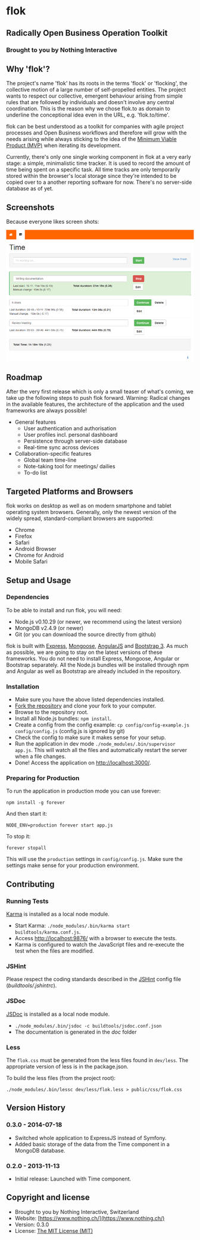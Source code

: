 # flok
## Radically Open Business Operation Toolkit
### Brought to you by Nothing Interactive

## Why 'flok'?
The project's name 'flok' has its roots in the terms 'flock' or 'flocking', the collective motion of a large number of self-propelled entities. The project wants to respect our collective, emergent behaviour arising from simple rules that are followed by individuals and doesn't involve any central coordination. This is the reason why we chose flok.to as domain to underline the conceptional idea even in the URL, e.g. 'flok.to/time'.

flok can be best understood as a toolkit for companies with agile project processes and Open Business workflows and therefore will grow with the needs arising while always sticking to the idea of the [Minimum Viable Product (MVP)](https://en.wikipedia.org/wiki/Minimum_viable_product) when iterating its development.

Currently, there's only one single working component in flok at a very early stage: a simple, minimalistic time tracker. It is used to record the amount of time being spent on a specific task. All time tracks are only temporarily stored within the browser's local storage since they're intended to be copied over to a another reporting software for now. There's no server-side database as of yet.

## Screenshots
Because everyone likes screen shots:

![flok Time Screenshot](impressions/timeScreenshot.png)

## Roadmap
After the very first release which is only a small teaser of what's coming, we take up the following steps to push flok forward. Warning: Radical changes in the available features, the architecture of the application and the used frameworks are always possible!

* General features
    * User authentication and authorisation
    * User profiles incl. personal dashboard
    * Persistence through server-side database
    * Real-time sync across devices
* Collaboration-specific features
    * Global team time-line
    * Note-taking tool for meetings/ dailies
    * To-do list

## Targeted Platforms and Browsers
flok works on desktop as well as on modern smartphone and tablet operating system browsers. Generally, only the newest version of the widely spread, standard-compliant browsers are supported:

* Chrome
* Firefox
* Safari
* Android Browser
* Chrome for Android
* Mobile Safari

## Setup and Usage
### Dependencies
To be able to install and run flok, you will need:

* Node.js v0.10.29 (or newer, we recommend using the latest version)
* MongoDB v2.4.9 (or newer)
* Git (or you can download the source directly from github)

flok is built with [Express](http://expressjs.com/), [Mongoose](http://mongoosejs.com/), [AngularJS](http://angularjs.org/) and [Bootstrap 3](http://getbootstrap.com/).
As much as possible, we are going to stay on the latest versions of these frameworks.
You do not need to install Express, Mongoose, Angular or Bootstrap separately. All the Node.js bundles will be installed through npm
and Angular as well as Bootstrap are already included in the repository.

### Installation
* Make sure you have the above listed dependencies installed.
* [Fork the repository](https://help.github.com/articles/fork-a-repo) and clone your fork to your computer.
* Browse to the repository root.
* Install all Node.js bundles: `npm install`.
* Create a config from the config example: `cp config/config-example.js config/config.js` (config.js is ignored by git)
* Check the config to make sure it makes sense for your setup.
* Run the application in dev mode `./node_modules/.bin/supervisor app.js`. This will watch all the files and automatically restart the server when a file changes.
* Done! Access the application on [http://localhost:3000/](http://localhost:3000/).

### Preparing for Production
To run the application in production mode you can use forever:

    npm install -g forever

And then start it:

    NODE_ENV=production forever start app.js

To stop it:

    forever stopall

This will use the `production` settings in `config/config.js`. Make sure the settings make sense for your production environment.

## Contributing
### Running Tests
[Karma](http://karma-runner.github.io/) is installed as a local node module.

* Start Karma: `./node_modules/.bin/karma start buildtools/karma.conf.js`.
* Access [http://localhost:9876/](http://localhost:9876/) with a browser to execute the tests.
* Karma is configured to watch the JavaScript files and re-execute the test when the files are modified.

### JSHint
Please respect the coding standards described in the [JSHint](http://www.jshint.com/) config file (_buildtools/.jshintrc_).

### JSDoc
[JSDoc](https://github.com/jsdoc3/jsdoc) is installed as a local node module.

* `./node_modules/.bin/jsdoc -c buildtools/jsdoc.conf.json`
* The documentation is generated in the _doc_ folder

### Less
The `flok.css` must be generated from the less files found in `dev/less`. The appropriate version of less is
in the package.json.

To build the less files (from the project root):

    ./node_modules/.bin/lessc dev/less/flok.less > public/css/flok.css

## Version History
### 0.3.0 - 2014-07-18
* Switched whole application to ExpressJS instead of Symfony.
* Added basic storage of the data from the Time component in a MongoDB database.

### 0.2.0 - 2013-11-13
* Initial release: Launched with Time component.

## Copyright and license
* Brought to you by Nothing Interactive, Switzerland
* Website: [https://www.nothing.ch/](https://www.nothing.ch/)
* Version: 0.3.0
* License: [The MIT License (MIT)](http://opensource.org/licenses/MIT)
